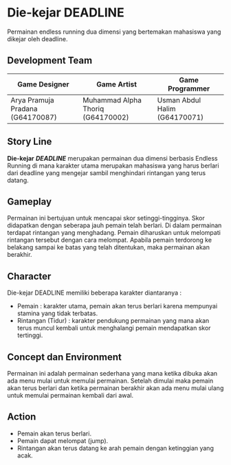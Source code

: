 # Die-kejar DEADLINE
Permainan endless running dua dimensi yang bertemakan mahasiswa yang dikejar oleh deadline.

## Development Team
| Game Designer | Game Artist | Game Programmer |
| ----- | ----- | ----- |
| Arya Pramuja Pradana (G64170087) | Muhammad Alpha Thoriq (G64170002) | Usman Abdul Halim (G64170071) |

## Story Line
**Die-kejar** ***DEADLINE*** merupakan permainan dua dimensi berbasis Endless Running di mana karakter utama merupakan mahasiswa yang harus berlari dari deadline yang mengejar sambil menghindari rintangan yang terus datang.

## Gameplay
Permainan ini bertujuan untuk mencapai skor setinggi-tingginya. Skor didapatkan dengan seberapa jauh pemain telah berlari. Di dalam permainan terdapat rintangan yang menghadang. Pemain diharuskan untuk melompati rintangan tersebut dengan cara melompat. Apabila pemain terdorong ke belakang sampai ke batas yang telah ditentukan, maka permainan akan berakhir.

## Character
Die-kejar DEADLINE memiliki beberapa karakter diantaranya :
- Pemain : karakter utama, pemain akan terus berlari karena mempunyai stamina yang tidak terbatas.
- Rintangan (Tidur) : karakter pendukung permainan yang mana akan terus muncul kembali untuk menghalangi pemain mendapatkan skor tertinggi.

## Concept dan Environment
Permainan ini adalah permainan sederhana yang mana ketika dibuka akan ada menu mulai untuk memulai permainan. Setelah dimulai maka pemain akan terus berlari dan ketika permainan berakhir akan ada menu mulai ulang untuk memulai permainan kembali dari awal.

## Action
- Pemain akan terus berlari.
- Pemain dapat melompat (jump).
- Rintangan akan terus datang ke arah pemain dengan ketinggian yang acak.

